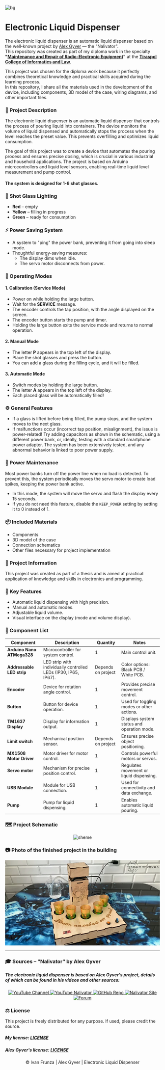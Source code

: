 <!-- Начало ENG версии -->

![bg](https://github.com/love-angelll/Flowmatic/blob/main/img/bgg.png )

# Electronic Liquid Dispenser

The electronic liquid dispenser is an automatic liquid dispenser based on the well-known project by [Alex Gyver](https://www.google.com/url?sa=t&source=web&rct=j&opi=89978449&url=https://alexgyver.ru/about_gyver/&ved=2ahUKEwi2q-HMqdOLAxXq9QIHHc0FFR0QFnoECCYQAQ&usg=AOvVaw1rDqv2uakHtufNj98641UN) — the "Nalivator".  
This repository was created as part of my diploma work in the specialty **"[Maintenance and Repair of Radio-Electronic Equipment](https://www.google.com/url?sa=t&source=web&rct=j&opi=89978449&url=http://ttiip.ru/technik_2110202.html&ved=2ahUKEwibq_acqdOLAxUN-AIHHZ_fA44QFnoECB0QAQ&usg=AOvVaw1QHKlo13XkNP1YWU1fiTzu)"** at the **[Tiraspol College of Informatics and Law](https://ttiip.ru/index.php)**.

This project was chosen for the diploma work because it perfectly combines theoretical knowledge and practical skills acquired during the learning process.  
In this repository, I share all the materials used in the development of the device, including components, 3D model of the case, wiring diagrams, and other important files.

### 📃 Project Description

The electronic liquid dispenser is an automatic liquid dispenser that controls the process of pouring liquid into containers. The device monitors the volume of liquid dispensed and automatically stops the process when the level reaches the preset value. This prevents overfilling and optimizes liquid consumption.

The goal of this project was to create a device that automates the pouring process and ensures precise dosing, which is crucial in various industrial and household applications. The project is based on Arduino microcontrollers and liquid level sensors, enabling real-time liquid level measurement and pump control.

#### The system is designed for 1-6 shot glasses.

### 🌈 Shot Glass Lighting

- **Red** – empty
- **Yellow** – filling in progress
- **Green** – ready for consumption

### ⚡ Power Saving System

- A system to "ping" the power bank, preventing it from going into sleep mode.
- Thoughtful energy-saving measures:
  - The display dims when idle.
  - The servo motor disconnects from power.

### 🔧 Operating Modes

#### 1. **Calibration (Service Mode)**

- Power on while holding the large button.
- Wait for the **SERVICE** message.
- The encoder controls the tap position, with the angle displayed on the screen.
- The encoder button starts the pump and timer.
- Holding the large button exits the service mode and returns to normal operation.

#### 2. **Manual Mode**

- The letter **P** appears in the top left of the display.
- Place the shot glasses and press the button.
- You can add a glass during the filling cycle, and it will be filled.

#### 3. **Automatic Mode**

- Switch modes by holding the large button.
- The letter **A** appears in the top left of the display.
- Each placed glass will be automatically filled!

### ⚙️ General Features

- If a glass is lifted before being filled, the pump stops, and the system moves to the next glass.
- If malfunctions occur (incorrect tap position, misalignment), the issue is power-related! Try adding capacitors as shown in the schematic, using a different power bank, or, ideally, testing with a standard smartphone power adapter. The system has been extensively tested, and any abnormal behavior is linked to poor power supply.

### 🔋 Power Maintenance

Most power banks turn off the power line when no load is detected. To prevent this, the system periodically moves the servo motor to create load spikes, keeping the power bank active.

- In this mode, the system will move the servo and flash the display every 15 seconds.
- If you do not need this feature, disable the `KEEP_POWER` setting by setting it to 0 instead of 1.

### 📦 Included Materials

- Components
- 3D model of the case
- Connection schematics
- Other files necessary for project implementation

### 📅 Project Information

This project was created as part of a thesis and is aimed at practical application of knowledge and skills in electronics and programming.

### 🔧 Key Features

- Automatic liquid dispensing with high precision.
- Manual and automatic modes.
- Adjustable liquid volume.
- Visual interface on the display (mode and volume display).

### 🧰 Component List

| **Component**                 | **Description**                                                | **Quantity** | **Notes**                                            |
|-------------------------------|----------------------------------------------------------------|--------------|----------------------------------------------------|
| **Arduino Nano ATMega328**     | Microcontroller for system control.                           | 1            | Main control unit.                               |
| **Addressable LED strip**      | LED strip with individually controlled LEDs (IP30, IP65, IP67). | Depends on project | Color options: Black PCB / White PCB.             |
| **Encoder**                    | Device for rotation angle control.                           | 1            | Provides precise movement control.               |
| **Button**                     | Button for device operation.                                | 1            | Used for toggling modes or other actions.        |
| **TM1637 Display**             | Display for information output.                            | 1            | Displays system status and operation mode.      |
| **Limit switch**               | Mechanical position sensor.                                | Depends on project | Ensures precise object positioning.             |
| **MX1508 Motor Driver**        | Motor driver for motor control.                           | 1            | Controls powerful motors or servos.             |
| **Servo motor**                | Mechanism for precise position control.                    | 1            | Regulates movement or liquid dispensing.        |
| **USB Module**                 | Module for USB connection.                                | 1            | Used for connectivity and data exchange.        |
| **Pump**                       | Pump for liquid dispensing.                              | 1            | Enables automatic liquid pouring.               |

### 🗺️ Project Schematic

<div align="center">
  <img src="https://github.com/love-angelll/Flowmatic/blob/main/Project%20Files/sheme.jpg" alt="sheme">
</div>

### 📷 Photo of the finished project in the building 

![korp](https://github.com/love-angelll/Electronic-Liquid-Dispenser/blob/main/Project%20Files/korp.jpg) 

<!-- Official Sources and License -->

---

### 🎓 Sources – "Nalivator" by Alex Gyver

##### The electronic liquid dispenser is based on Alex Gyver's project, details of which can be found in his videos and other sources:

<div align="center">
  <a href="https://youtube.com/@alexgyvershow" target="_blank">
    <img src="https://img.shields.io/badge/YouTube-Channel-red?style=for-the-badge&logo=youtube" alt="YouTube Channel">
  </a>
  
  <a href="https://www.youtube.com/watch?v=VNx4pFdzfI4" target="_blank">
    <img src="https://img.shields.io/badge/YouTube-Nalivator-red?style=for-the-badge&logo=youtube" alt="YouTube Nalivator">
  </a>
  
  <a href="https://github.com/AlexGyver/GyverDrink/" target="_blank">
    <img src="https://img.shields.io/badge/GitHub-Project-black?style=for-the-badge&logo=github" alt="GitHub Repo">
  </a>

  <a href="https://alexgyver.ru/gyverdrink/" target="_blank">
    <img src="https://img.shields.io/badge/Site-Nalivator-blue?style=for-the-badge&logo=google-chrome" alt="Nalivator Site">
  </a>
  
  <a href="https://community.alexgyver.ru/threads/der-nalivator-modificirovannaja-versija-gyverdrink.4021/" target="_blank">
    <img src="https://img.shields.io/badge/Forum-Discussion-blue?style=for-the-badge&logo=google-chrome" alt="Forum">
  </a>
</div>

### ⚖️ License

This project is freely distributed for any purpose. If used, please credit the source.

##### My license: [LICENSE](LICENSE)
##### Alex Gyver's license: [LICENSE](https://github.com/AlexGyver/GyverDrink/blob/master/LICENSE)

<!-- Конец README.md -->
<p align="center">
  © Ivan Frunza | 
  Alex Gyver | 
  Electronic Liquid Dispenser
</p>
